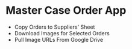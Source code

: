 # Master Case Order App
- Copy Orders to Suppliers' Sheet
- Download Images for Selected Orders
- Pull Image URLs From Google Drive
